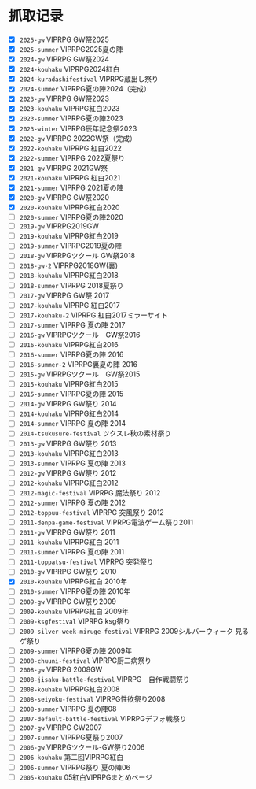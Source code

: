 # 抓取记录

- [x] `2025-gw` VIPRPG GW祭2025
- [x] `2025-summer` VIPRPG2025夏の陣
- [x] `2024-gw` VIPRPG GW祭2024
- [x] `2024-kouhaku` VIPRPG2024紅白
- [x] `2024-kuradashifestival` VIPRPG蔵出し祭り
- [x] `2024-summer` VIPRPG夏の陣2024（完成）
- [x] `2023-gw` VIPRPG GW祭2023
- [x] `2023-kouhaku` VIPRPG紅白2023
- [x] `2023-summer` VIPRPG夏の陣2023
- [x] `2023-winter` VIPRPG辰年記念祭2023
- [x] `2022-gw` VIPRPG 2022GW祭（完成）
- [x] `2022-kouhaku` VIPRPG 紅白2022
- [x] `2022-summer` VIPRPG 2022夏祭り
- [x] `2021-gw` VIPRPG 2021GW祭
- [x] `2021-kouhaku` VIPRPG 紅白2021
- [x] `2021-summer` VIPRPG 2021夏の陣
- [x] `2020-gw` VIPRPG GW祭2020
- [x] `2020-kouhaku` VIPRPG紅白2020
- [ ] `2020-summer` VIPRPG夏の陣2020
- [ ] `2019-gw` VIPRPG2019GW
- [ ] `2019-kouhaku` VIPRPG紅白2019
- [ ] `2019-summer` VIPRPG2019夏の陣
- [ ] `2018-gw` VIPRPGツクール GW祭2018
- [ ] `2018-gw-2` VIPRPG2018GW(裏)
- [ ] `2018-kouhaku` VIPRPG紅白2018
- [ ] `2018-summer` VIPRPG 2018夏祭り
- [ ] `2017-gw` VIPRPG GW祭 2017
- [ ] `2017-kouhaku` VIPRPG 紅白2017
- [ ] `2017-kouhaku-2` VIPRPG 紅白2017ミラーサイト
- [ ] `2017-summer` VIPRPG 夏の陣 2017
- [ ] `2016-gw` VIPRPGツクール　GW祭2016
- [ ] `2016-kouhaku` VIPRPG紅白2016
- [ ] `2016-summer` VIPRPG夏の陣 2016
- [ ] `2016-summer-2` VIPRPG裏夏の陣 2016
- [ ] `2015-gw` VIPRPGツクール　GW祭2015
- [ ] `2015-kouhaku` VIPRPG紅白2015
- [ ] `2015-summer` VIPRPG夏の陣 2015
- [ ] `2014-gw` VIPRPG GW祭り 2014
- [ ] `2014-kouhaku` VIPRPG紅白2014
- [ ] `2014-summer` VIPRPG 夏の陣 2014
- [ ] `2014-tsukusure-festival` ツクスレ秋の素材祭り
- [ ] `2013-gw` VIPRPG GW祭り 2013
- [ ] `2013-kouhaku` VIPRPG紅白2013
- [ ] `2013-summer` VIPRPG 夏の陣 2013
- [ ] `2012-gw` VIPRPG GW祭り 2012
- [ ] `2012-kouhaku` VIPRPG紅白2012
- [ ] `2012-magic-festival` VIPRPG 魔法祭り 2012
- [ ] `2012-summer` VIPRPG 夏の陣 2012
- [ ] `2012-toppuu-festival` VIPRPG 突風祭り 2012
- [ ] `2011-denpa-game-festival` VIPRPG電波ゲーム祭り2011
- [ ] `2011-gw` VIPRPG GW祭り 2011
- [ ] `2011-kouhaku` VIPRPG紅白 2011
- [ ] `2011-summer` VIPRPG 夏の陣 2011
- [ ] `2011-toppatsu-festival` VIPRPG 突発祭り
- [ ] `2010-gw` VIPRPG GW祭り 2010
- [x] `2010-kouhaku` VIPRPG紅白 2010年
- [ ] `2010-summer` VIPRPG夏の陣 2010年
- [ ] `2009-gw` VIPRPG GW祭り2009
- [ ] `2009-kouhaku` VIPRPG紅白 2009年
- [ ] `2009-ksgfestival` VIPRPG ksg祭り
- [ ] `2009-silver-week-miruge-festival` VIPRPG 2009シルバーウィーク 見るゲ祭り
- [ ] `2009-summer` VIPRPG夏の陣 2009年
- [ ] `2008-chuuni-festival` VIPRPG厨二病祭り
- [ ] `2008-gw` VIPRPG 2008GW
- [ ] `2008-jisaku-battle-festival` VIPRPG　自作戦闘祭り
- [ ] `2008-kouhaku` VIPRPG紅白2008
- [ ] `2008-seiyoku-festival` VIPRPG性欲祭り2008
- [ ] `2008-summer` VIPRPG 夏の陣08
- [ ] `2007-default-battle-festival` VIPRPGデフォ戦祭り
- [ ] `2007-gw` VIPRPG GW2007
- [ ] `2007-summer` VIPRPG夏祭り2007
- [ ] `2006-gw` VIPRPGツクール-GW祭り2006
- [ ] `2006-kouhaku` 第二回VIPRPG紅白
- [ ] `2006-summer` VIPRPG祭り 夏の陣06
- [ ] `2005-kouhaku` 05紅白VIPRPGまとめページ
